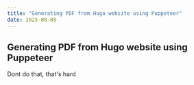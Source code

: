 ```yaml
---
title: "Generating PDF from Hugo website using Puppeteer"
date: 2025-08-08
---
```


## Generating PDF from Hugo website using Puppeteer

Dont do that, that's hard